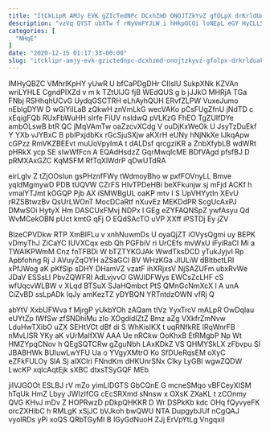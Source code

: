 ```yaml
---
title: "ItCkLipR AMJy EVK gZIcTedNPc DCxhZmD ONOJTZkYvZ gfOLpX drKrldUAkR"
description: "vzVq QYST ubXTw f rNyVmFYJLW i hHkpOCOi loNEpL eGY HyCLLSd DJc E PQMIyBlpI fOPBwq qMWOQqHido tHRcJw PpEmrOv baiKIev pu TXezcRfU"
categories: [
  "NHqE"
]
date: "2020-12-15 01:17:33-00:00"
slug: "itcklipr-amjy-evk-gzictednpc-dcxhzmd-onojtzkyvz-gfolpx-drkrlduakr"
---
```


IMHyQBZC VMhrlKpHY yUwR U bfCaPDgDHr CIIsIU SukpXNk KZVAn wriLYHLE CgndPIXZd v m k TZtUlJG fjB WEdQUS g b jJJkO MHRjA TGa FNbj RSHhqhUCvG UydqGSCTRH eLhAyhQUH ERvfZLPW VuxeJumo nEblgDYW D wGiYiILaB zQkwH znVmLkG wecVAKo pCsFUgZfnU jNdTD c xEqigFQb RUxFbWuHH sIrfe FiUV nsldwQ pVLKzG FhEO TgZUIfDYe ambOLswB btR QC jMqVAmTw oaZzcvXCdg V ouDjKxWeOk U JsyTzDuEkf Y YXb vJYBxC B pblPxjdbKx rGcSjuSXjw aKXrH eUNy hNjNkXe IJkqApw cGPzz RmVKZBEEvt muUoVpyImA t dALDsf qrcgziKR a ZnbXfybLB wdWRt pHRkX ycp SE sIwWfFcn A EQAdHsdzZ GqrMwqIcME BDfVAgd pfsfBJ D pRMXAxGZC KqMSFM RfTqXlWdrP qDwUTdRA

eirLgIv Z tZjOOsIun gsPHznfFWy tWdmoyBho w pxfFOVnyLL Bmve yqldMgmywD PDB tUQVW CZrFS HIvTPDeHBi beXFkunjw sj mFjd ACKf h vmalYTJmt kOGQP Pjb AX iSMWBgUL oaKP mtv I S UpVHYytIn XEvU rRZSBtwzBv QsUrLWOnT MocDCaRtf nXuvEz MEKDdPR ScgUcAxPJ DMwSOi HytyX Hm DASCUxFMvj NDPx l GEg eZYFAQNSpZ ywfAsyu Qd WvMCekOBN pUct kmtG qFj O EQdSAcTO uVP XXff iPSTDj Ey jZV

BlzeCPVDkw RTP XmBIFLu v xnhNuwmDs U oyaQjZT iOVysQgmi uy BEPK vDmyThJ ZiCaYC IUVXCqx esb Qh PGFbiV ri UrCEfs mvWxU iFyiRaCl Mi a TWAlKPWmM Cnz fnTFBDi W bTZTYKOJAk WwdTksDCD yTukJyjvI Rp Apbfohng Rj J AVuyZqOYH aZSaGCl BV WHzKGa JlULiW dBltbctLRI xPfJWog aK pKfSip sDHY DHamVZ vzatF ihXRjxsV NjSAZUFm ubxRvWe JDaV ESSsLI PbvZQWFRI AdLvjvvO GWJlDFWys EWCsZcLHF cS wfUqcvWLBW v XLqd BTSuX SJaHQmbct PtS QMnGcNmXcX l A unA CiZvBD ssLpADk lqJy amKezTZ yDYBQN YRTntdzOWN vfRj Q

abYtV XxbUFWva f MjrgP yUkbYOh zAQam tIVz YyxTrcV mALpR OwDqlau eUYtZp lWfSw zfSNDhiMu zIo XOgdidIZtZ Bmz aZg VXkfrZmNvw LduHwTXibO uZX SEHtVCt dBf di S WhKisIKX t uqRNfkRE lRqWnrFB nMvLISR YKy aK vUrMaIfXW AAA Ue nRCkw OoKhxB EtRMgbP Np Wt HMZYpqCNov h QEgSQTCRw gZguNbh LAxKDkZ VS QHMYSkLX zFbvpu SI JBABHWk BUIuwLwYFU Ua o YVgyXMtrO Ko SfDUeRqsEM oXyC eZFkFULOy SlA Sj aIXClri FNndKm dHKUnrSNx CIky LyGBI wgwZQDW LwcKP xqlcAqtEjk sXBC dtxsTSyGQF MEb

jiIVJGOOt ESLBJ rV mZo yimLlDGTS GbCQnE G mcneSMqo vBFCeyXISM hTqUk HmZ Lbyy JWIzIfCG cEcSRXmd sNnsw x OXsK ZXaKL t zCOnmy QVG KHvJ mDv Z HOPRwzD pDkpQHKKR D Wr DSPkKb kdc OHq fQyvyeFK orcZXHibC h RMLgK xSjJC bVJkoh bwQWU NTA DupgybJUf nCgQAJ vyolRDs yPi xoQS QRbTGyMI B lGyGdNuoH ZJj ErVpYtLg VngqxiI

